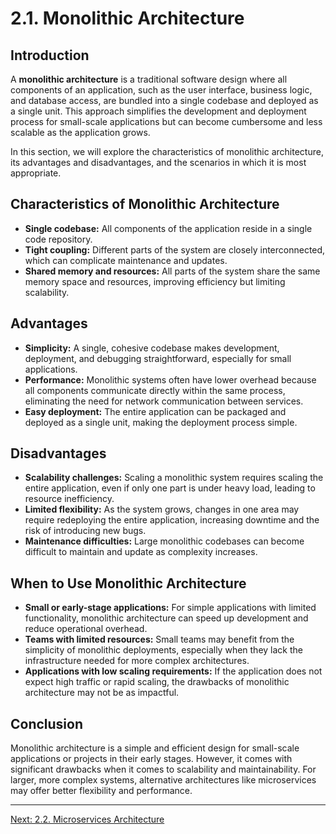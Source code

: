 # 2.1. Monolithic Architecture

## Introduction

A **monolithic architecture** is a traditional software design where all components of an application, such as the user interface, business logic, and database access, are bundled into a single codebase and deployed as a single unit. This approach simplifies the development and deployment process for small-scale applications but can become cumbersome and less scalable as the application grows.

In this section, we will explore the characteristics of monolithic architecture, its advantages and disadvantages, and the scenarios in which it is most appropriate.

## Characteristics of Monolithic Architecture

- **Single codebase:** All components of the application reside in a single code repository.
- **Tight coupling:** Different parts of the system are closely interconnected, which can complicate maintenance and updates.
- **Shared memory and resources:** All parts of the system share the same memory space and resources, improving efficiency but limiting scalability.

## Advantages

- **Simplicity:** A single, cohesive codebase makes development, deployment, and debugging straightforward, especially for small applications.
- **Performance:** Monolithic systems often have lower overhead because all components communicate directly within the same process, eliminating the need for network communication between services.
- **Easy deployment:** The entire application can be packaged and deployed as a single unit, making the deployment process simple.

## Disadvantages

- **Scalability challenges:** Scaling a monolithic system requires scaling the entire application, even if only one part is under heavy load, leading to resource inefficiency.
- **Limited flexibility:** As the system grows, changes in one area may require redeploying the entire application, increasing downtime and the risk of introducing new bugs.
- **Maintenance difficulties:** Large monolithic codebases can become difficult to maintain and update as complexity increases.

## When to Use Monolithic Architecture

- **Small or early-stage applications:** For simple applications with limited functionality, monolithic architecture can speed up development and reduce operational overhead.
- **Teams with limited resources:** Small teams may benefit from the simplicity of monolithic deployments, especially when they lack the infrastructure needed for more complex architectures.
- **Applications with low scaling requirements:** If the application does not expect high traffic or rapid scaling, the drawbacks of monolithic architecture may not be as impactful.

## Conclusion

Monolithic architecture is a simple and efficient design for small-scale applications or projects in their early stages. However, it comes with significant drawbacks when it comes to scalability and maintainability. For larger, more complex systems, alternative architectures like microservices may offer better flexibility and performance.

---

[Next: 2.2. Microservices Architecture](./section_2_2.md)
